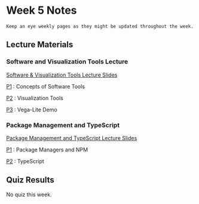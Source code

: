 Week 5 Notes
============================

```{note}
Keep an eye weekly pages as they might be updated throughout the week.
```

## Lecture Materials

### Software and Visualization Tools Lecture
<a href="../resources/inf133_data_viz.pdf">Software & Visualization Tools Lecture Slides</a>

[P1](https://uci.yuja.com/V/Video?v=2131845&node=7971430&a=1160569993&autoplay=1)
: Concepts of Software Tools

[P2](https://uci.yuja.com/V/Video?v=2132775&node=7973430&a=1950270015&autoplay=1)
: Visualization Tools

[P3](https://uci.yuja.com/V/Video?v=2132781&node=7973437&a=741629184&autoplay=1)
: Vega-Lite Demo

### Package Management and TypeScript

<a href="../resources/inf133_typescript.pdf">Package Management and TypeScript Lecture Slides</a>

[P1](https://uci.yuja.com/V/Video?v=2139427&node=7986329&a=687828677&autoplay=1)
: Package Managers and NPM

[P2](https://uci.yuja.com/V/Video?v=2139475&node=7986398&a=1002853321&autoplay=1)
: TypeScript

## Quiz Results

No quiz this week.

